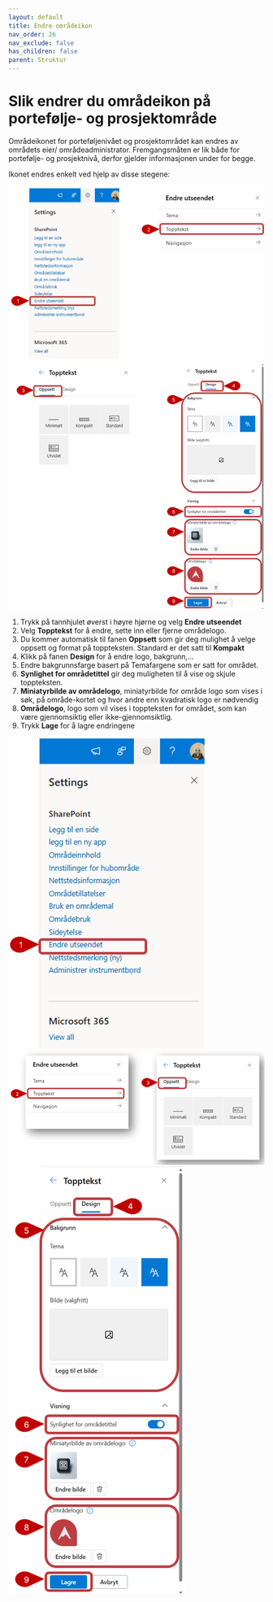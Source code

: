 ```yaml
---
layout: default
title: Endre områdeikon
nav_order: 26
nav_exclude: false
has_children: false
parent: Struktur
---
```


#  Slik endrer du områdeikon på portefølje- og prosjektområde

Områdeikonet for porteføljenivået og prosjektområdet kan endres av områdets eier/ områdeadministrator. Fremgangsmåten er lik både for portefølje- og prosjektnivå, derfor gjelder informasjonen under for begge.

Ikonet endres enkelt ved hjelp av disse stegene:

![](./media/2.6-EndreUtseende2.png)
![](./media/2.6-EndreOppsettOgDesign.png)
 

1.  Trykk på tannhjulet øverst i høyre hjørne og velg **Endre utseendet**
2.  Velg **Topptekst** for å endre, sette inn eller fjerne områdelogo.
3.  Du kommer automatisk til fanen **Oppsett** som gir deg mulighet å velge oppsett og format på toppteksten. Standard er det satt til **Kompakt**
4.  Klikk på fanen **Design** for å endre logo, bakgrunn,...
5.  Endre bakgrunnsfarge basert på Temafargene som er satt for området.
6.  **Synlighet for områdetittel** gir deg muligheten til å vise og skjule toppteksten.
7.  **Miniatyrbilde av områdelogo**, miniatyrbilde for område logo som vises i søk, på område-kortet og hvor andre enn kvadratisk logo er nødvendig
8.  **Områdelogo**, logo som vil vises i toppteksten for området, som kan være gjennomsiktig eller ikke-gjennomsiktlig.
9.  Trykk **Lage** for å lagre endringene
 
![](./media/2.6-EndreUtseende.png)
![](./media/2.6-EndreOppsett.png)
![](./media/2.6-EndreLogo.png) 
